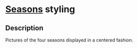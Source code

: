 # [Seasons](https://seasons.derekiniguez1.repl.co/) styling
## Description
Pictures of the four seasons displayed in a centered fashion.
